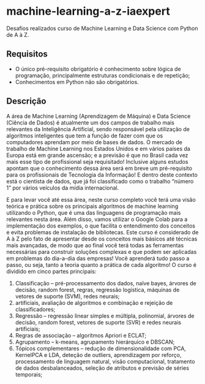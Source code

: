 # machine-learning-a-z-iaexpert
Desafios realizados curso de Machine Learning e Data Science com Python de A à Z.

## Requisitos
- O único pré-requisito obrigatório é conhecimento sobre lógica de programação, principalmente estruturas condicionais e de repetição;
- Conhecimentos em Python não são obrigatórios.

## Descrição
A área de Machine Learning (Aprendizagem de Máquina) e Data Science (Ciência de Dados) é atualmente um dos campos de trabalho mais relevantes da Inteligência Artificial, sendo responsável pela utilização de algoritmos inteligentes que tem a função de fazer com que os computadores aprendam por meio de bases de dados. O mercado de trabalho de Machine Learning nos Estados Unidos e em vários países da Europa está em grande ascensão; e a previsão é que no Brasil cada vez mais esse tipo de profissional seja requisitado! Inclusive alguns estudos apontam que o conhecimento dessa área será em breve um pré-requisito para os profissionais de Tecnologia da Informação! E dentro deste contexto está o cientista de dados, que já foi classificado como o trabalho “número 1” por vários veículos da mídia internacional.

E para levar você até essa área, neste curso completo você terá uma visão teórica e prática sobre os principais algoritmos de machine learning utilizando o Python, que é uma das linguagens de programação mais relevantes nesta área. Além disso, vamos utilizar o Google Colab para a implementação dos exemplos, o que facilita o entendimento dos conceitos e evita problemas de instalação de bibliotecas. Este curso é considerado de A à Z pelo fato de apresentar desde os conceitos mais básicos até técnicas mais avançadas, de modo que ao final você terá todas as ferramentas necessárias para construir soluções complexas e que podem ser aplicadas em problemas do dia-a-dia das empresas! Você aprenderá tudo passo a passo, ou seja, tanto a teoria quanto a prática de cada algoritmo! O curso é dividido em cinco partes principais:

1. Classificação – pré-processamento dos dados, naïve bayes, árvores de decisão, random forest, regras, regressão logística, máquinas de vetores de suporte (SVM), redes neurais;
2. artificiais, avaliação de algoritmos e combinação e rejeição de classificadores;
3. Regressão – regressão linear simples e múltipla, polinomial, árvores de decisão, random forest, vetores de suporte (SVR) e redes neurais artificiais;
4. Regras de associação – algoritmos Apriori e ECLAT;
5. Agrupamento – k-means, agrupamento hierárquico e DBSCAN;
6. Tópicos complementares – redução de dimensionalidade com PCA, KernelPCA e LDA, deteção de outliers, aprendizagem por reforço, processamento de linguagem natural, visão computacional, tratamento de dados desbalanceados, seleção de atributos e previsão de séries temporais;
